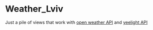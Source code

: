 # Weather_Lviv
Just a pile of views that work with [open weather API](https://openweathermap.org/api) and [yeelight API](https://www.yeelight.com)
